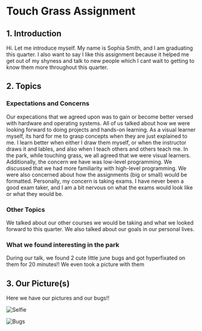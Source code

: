 # Touch Grass Assignment

## 1. Introduction
Hi. Let me introduce myself. My name is Sophia Smith, and I am graduating this quarter. I also want to say I like this assignment because it helped me get out of my shyness and talk to new people which I cant wait to getting to know them more throughout this quarter. 

## 2. Topics
### Expectations and Concerns
Our expecations that we agreed upon was to gain or become better versed with hardware and operating systems. All of us talked about how we were looking forward to doing projects and hands-on learning. As a visual learner myself, its hard for me to grasp concepts when they are just explained to me. I learn better when either I draw them myself, or when the instructor draws it and lables, and also when I teach others and others teach me. In the park, while touching grass, we all agreed that we were visual learners. Additionally, the concern we have was low-level programming. We discussed that we had more familiarity with high-level programming. We were also concerned about how the assignments (big or small) would be formatted. Personally, my concern is taking exams. I have never been a good exam taker, and I am a bit nervous on what the exams would look like or what they would be. 

### Other Topics
We talked about our other courses we would be taking and what we looked forward to this quarter. We also talked about our goals in our personal lives. 

### What we found interesting in the park
During our talk, we found 2 cute little june bugs and got hyperfixated on them for 20 minutes!! We even took a picture with them

## 3. Our Picture(s)
Here we have our pictures and our bugs!! 

![Selfie](ssmith/uci/touchgrasspic1.jpg)

![Bugs](ssmith/uci/touchgrasspic2.jpg)